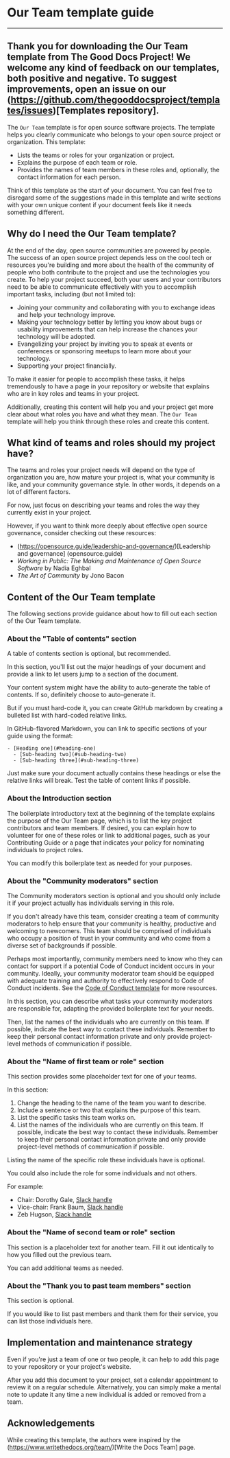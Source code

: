 # Our Team template guide

---
Thank you for downloading the Our Team template from The Good Docs Project!
We welcome any kind of feedback on our templates, both positive and negative.
To suggest improvements, open an issue on our (https://github.com/thegooddocsproject/templates/issues)[Templates repository].
---

The `Our Team` template is for open source software projects.
The template helps you clearly communicate who belongs to your open source project or organization.
This template:

- Lists the teams or roles for your organization or project.
- Explains the purpose of each team or role.
- Provides the names of team members in these roles and, optionally, the contact information for each person.

Think of this template as the start of your document.
You can feel free to disregard some of the suggestions made in this template and write sections with your own unique content if your document feels like it needs something different.


## Why do I need the Our Team template?
At the end of the day, open source communities are powered by people.
The success of an open source project depends less on the cool tech or resources you're building and more about the health of the community of people who both contribute to the project and use the technologies you create.
To help your project succeed, both your users and your contributors need to be able to communicate effectively with you to accomplish important tasks, including (but not limited to):

- Joining your community and collaborating with you to exchange ideas and help your technology improve.
- Making your technology better by letting you know about bugs or usability improvements that can help increase the chances your technology will be adopted.
- Evangelizing your project by inviting you to speak at events or conferences or sponsoring meetups to learn more about your technology.
- Supporting your project financially.

To make it easier for people to accomplish these tasks, it helps tremendously to have a page in your repository or website that explains who are in key roles and teams in your project.

Additionally, creating this content will help you and your project get more clear about what roles you have and what they mean.
The `Our Team` template will help you think through these roles and create this content.


## What kind of teams and roles should my project have?

The teams and roles your project needs will depend on the type of organization you are, how mature your project is, what your community is like, and your community governance style.
In other words, it depends on a lot of different factors.

For now, just focus on describing your teams and roles the way they currently exist in your project.

However, if you want to think more deeply about effective open source governance, consider checking out these resources:

- (https://opensource.guide/leadership-and-governance/)[Leadership and governance] (opensource.guide)
- *Working in Public: The Making and Maintenance of Open Source Software* by Nadia Eghbal
- *The Art of Community* by Jono Bacon


## Content of the Our Team template

The following sections provide guidance about how to fill out each section of the Our Team template.


### About the "Table of contents" section

A table of contents section is optional, but recommended.

In this section, you'll list out the major headings of your document and provide a link to let users jump to a section of the document.

Your content system might have the ability to auto-generate the table of contents.
If so, definitely choose to auto-generate it.

But if you must hard-code it, you can create GitHub markdown by creating a bulleted list with hard-coded relative links.

In GitHub-flavored Markdown, you can link to specific sections of your guide using the format:

```
- [Heading one](#heading-one)
  - [Sub-heading two](#sub-heading-two)
  - [Sub-heading three](#sub-heading-three)
```

Just make sure your document actually contains these headings or else the relative links will break.
Test the table of content links if possible.


### About the Introduction section

The boilerplate introductory text at the beginning of the template explains the purpose of the Our Team page, which is to list the key project contributors and team members.
If desired, you can explain how to volunteer for one of these roles or link to additional pages, such as your Contributing Guide or a page that indicates your policy for nominating individuals to project roles.

You can modify this boilerplate text as needed for your purposes.


### About the "Community moderators" section

The Community moderators section is optional and you should only include it if your project actually has individuals serving in this role.

If you don't already have this team, consider creating a team of community moderators to help ensure that your community is healthy, productive and welcoming to newcomers.
This team should be comprised of individuals who occupy a position of trust in your community and who come from a diverse set of backgrounds if possible.

Perhaps most importantly, community members need to know who they can contact for support if a potential Code of Conduct incident occurs in your community.
Ideally, your community moderator team should be equipped with adequate training and authority to effectively respond to Code of Conduct incidents.
See the [Code of Conduct template](../code-of-conduct) for more resources.

In this section, you can describe what tasks your community moderators are responsible for, adapting the provided boilerplate text for your needs.

Then, list the names of the individuals who are currently on this team.
If possible, indicate the best way to contact these individuals.
Remember to keep their personal contact information private and only provide project-level methods of communication if possible.


### About the "Name of first team or role" section

This section provides some placeholder text for one of your teams.

In this section:

1. Change the heading to the name of the team you want to describe.
2. Include a sentence or two that explains the purpose of this team.
3. List the specific tasks this team works on.
4. List the names of the individuals who are currently on this team. If possible, indicate the best way to contact these individuals. Remember to keep their personal contact information private and only provide project-level methods of communication if possible.

Listing the name of the specific role these individuals have is optional.

You could also include the role for some individuals and not others.

For example:

- Chair: Dorothy Gale, [Slack handle](https://example.slack.com/team/U0123)
- Vice-chair: Frank Baum, [Slack handle](https://example.slack.com/team/U0456)
- Zeb Hugson, [Slack handle](https://example.slack.com/team/U0789)


### About the "Name of second team or role" section

This section is a placeholder text for another team.
Fill it out identically to how you filled out the previous team.

You can add additional teams as needed.


### About the "Thank you to past team members" section

This section is optional.

If you would like to list past members and thank them for their service, you can list those individuals here.



## Implementation and maintenance strategy

Even if you're just a team of one or two people, it can help to add this page to your repository or your project's website.

After you add this document to your project, set a calendar appointment to review it on a regular schedule.
Alternatively, you can simply make a mental note to update it any time a new individual is added or removed from a team.



## Acknowledgements

While creating this template, the authors were inspired by the (https://www.writethedocs.org/team/)[Write the Docs Team] page.
